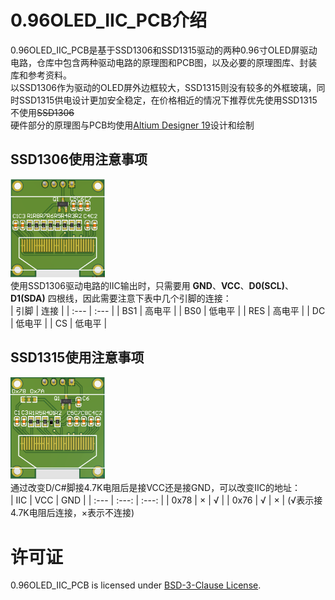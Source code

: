 # 0.96OLED_IIC_PCB介绍
0.96OLED_IIC_PCB是基于SSD1306和SSD1315驱动的两种0.96寸OLED屏驱动电路，仓库中包含两种驱动电路的原理图和PCB图，以及必要的原理图库、封装库和参考资料。  
以SSD1306作为驱动的OLED屏外边框较大，SSD1315则没有较多的外框玻璃，同时SSD1315供电设计更加安全稳定，在价格相近的情况下推荐优先使用SSD1315不使用~~SSD1306~~  
硬件部分的原理图与PCB均使用[Altium Designer 19](https://www.altium.com.cn/)设计和绘制
## SSD1306使用注意事项
<img src="https://github.com/EternalStarCHN/0.96OLED_IIC_PCB/blob/main/images/0.96OLED_SSD1306.PNG" width="30%" height="30%" alt="SSD1306的3D视图"/><br/>
使用SSD1306驱动电路的IIC输出时，只需要用 **GND**、**VCC**、**D0(SCL)**、**D1(SDA)** 四根线，因此需要注意下表中几个引脚的连接：  
| 引脚 | 连接 |
| :--- | :--- |
| BS1 | 高电平 |
| BS0 | 低电平 |
| RES | 高电平 |
| DC | 低电平 |
| CS | 低电平 |
## SSD1315使用注意事项
<img src="https://github.com/EternalStarCHN/0.96OLED_IIC_PCB/blob/main/images/0.96OLED_SSD1315.PNG" width="30%" height="30%" alt="SSD1315的3D视图"/><br/> 
通过改变D/C#脚接4.7K电阻后是接VCC还是接GND，可以改变IIC的地址：  
| IIC | VCC | GND |
| :--- | :---: | :---: |
| 0x78 | × | √ |
| 0x76 | √ | × |
(√表示接4.7K电阻后连接，×表示不连接)
# 许可证
0.96OLED_IIC_PCB is licensed under [BSD-3-Clause License](https://github.com/EternalStarCHN/0.96OLED_IIC_PCB/blob/main/LICENSE).
